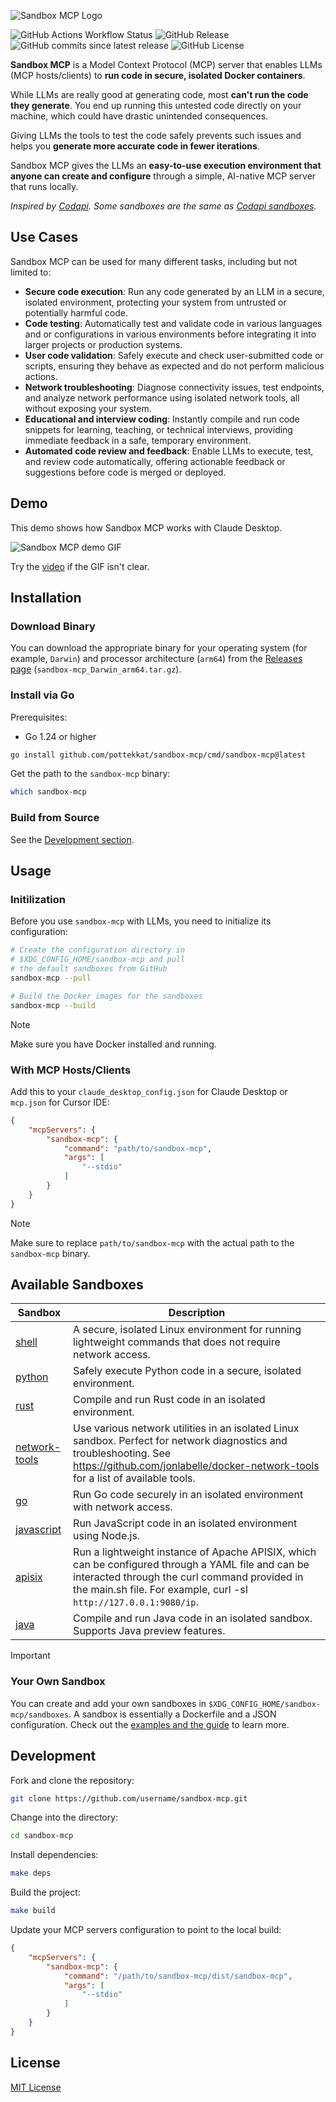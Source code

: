 ![Sandbox MCP Logo](readme-banner.png)

![GitHub Actions Workflow Status](https://img.shields.io/github/actions/workflow/status/pottekkat/sandbox-mcp/release.yaml)
![GitHub Release](https://img.shields.io/github/v/release/pottekkat/sandbox-mcp)
![GitHub commits since latest release](https://img.shields.io/github/commits-since/pottekkat/sandbox-mcp/latest)
![GitHub License](https://img.shields.io/github/license/pottekkat/sandbox-mcp)

**Sandbox MCP** is a Model Context Protocol (MCP) server that enables LLMs (MCP hosts/clients) to **run code in secure, isolated Docker containers**.

While LLMs are really good at generating code, most **can't run the code they generate**. You end up running this untested code directly on your machine, which could have drastic unintended consequences.

Giving LLMs the tools to test the code safely prevents such issues and helps you **generate more accurate code in fewer iterations**.

Sandbox MCP gives the LLMs an **easy-to-use execution environment that anyone can create and configure** through a simple, AI-native MCP server that runs locally.

_Inspired by [Codapi](https://codapi.org). Some sandboxes are the same as [Codapi sandboxes](https://github.com/nalgeon/sandboxes)._

## Use Cases

Sandbox MCP can be used for many different tasks, including but not limited to:

- **Secure code execution**: Run any code generated by an LLM in a secure, isolated environment, protecting your system from untrusted or potentially harmful code.
- **Code testing**: Automatically test and validate code in various languages and or configurations in various environments before integrating it into larger projects or production systems.
- **User code validation**: Safely execute and check user-submitted code or scripts, ensuring they behave as expected and do not perform malicious actions.
- **Network troubleshooting**: Diagnose connectivity issues, test endpoints, and analyze network performance using isolated network tools, all without exposing your system.
- **Educational and interview coding**: Instantly compile and run code snippets for learning, teaching, or technical interviews, providing immediate feedback in a safe, temporary environment.
- **Automated code review and feedback**: Enable LLMs to execute, test, and review code automatically, offering actionable feedback or suggestions before code is merged or deployed.

## Demo

This demo shows how Sandbox MCP works with Claude Desktop.

![Sandbox MCP demo GIF](demo.gif)

Try the [video](demo.mp4) if the GIF isn't clear.

## Installation

### Download Binary

You can download the appropriate binary for your operating system (for example, `Darwin`) and processor architecture (`arm64`) from the [Releases page](https://github.com/pottekkat/sandbox-mcp/releases) (`sandbox-mcp_Darwin_arm64.tar.gz`).

### Install via Go

Prerequisites:

- Go 1.24 or higher

```bash
go install github.com/pottekkat/sandbox-mcp/cmd/sandbox-mcp@latest
```

Get the path to the `sandbox-mcp` binary:

```bash
which sandbox-mcp
```

### Build from Source

See the [Development section](#development).

## Usage

### Initilization

Before you use `sandbox-mcp` with LLMs, you need to initialize its configuration:

```bash
# Create the configuration directory in
# $XDG_CONFIG_HOME/sandbox-mcp and pull
# the default sandboxes from GitHub
sandbox-mcp --pull

# Build the Docker images for the sandboxes
sandbox-mcp --build
```

> [!NOTE]
> Make sure you have Docker installed and running.

### With MCP Hosts/Clients

Add this to your `claude_desktop_config.json` for Claude Desktop or `mcp.json` for Cursor IDE:

```json
{
    "mcpServers": {
        "sandbox-mcp": {
            "command": "path/to/sandbox-mcp",
            "args": [
                "--stdio"
            ]
        }
    }
}
```

> [!NOTE]
> Make sure to replace `path/to/sandbox-mcp` with the actual path to the `sandbox-mcp` binary.

## Available Sandboxes

| Sandbox | Description |
|---------|-------------|
| [shell](/sandboxes/shell) | A secure, isolated Linux environment for running lightweight commands that does not require network access. |
| [python](/sandboxes/python) | Safely execute Python code in a secure, isolated environment. |
| [rust](/sandboxes/rust) | Compile and run Rust code in an isolated environment. |
| [network-tools](/sandboxes/network-tools) | Use various network utilities in an isolated Linux sandbox. Perfect for network diagnostics and troubleshooting. See https://github.com/jonlabelle/docker-network-tools for a list of available tools. |
| [go](/sandboxes/go) | Run Go code securely in an isolated environment with network access. |
| [javascript](/sandboxes/javascript) | Run JavaScript code in an isolated environment using Node.js. |
| [apisix](/sandboxes/apisix) | Run a lightweight instance of Apache APISIX, which can be configured through a YAML file and can be interacted through the curl command provided in the main.sh file. For example, curl -sI `http://127.0.0.1:9080/ip`. |
| [java](/sandboxes/java) | Compile and run Java code in an isolated sandbox. Supports Java preview features. |

> [!IMPORTANT]
> ### Your Own Sandbox
> 
> You can create and add your own sandboxes in `$XDG_CONFIG_HOME/sandbox-mcp/sandboxes`. A sandbox is essentially a Dockerfile and a JSON configuration. Check out the [examples and the guide](/sandboxes) to learn more.

## Development

Fork and clone the repository:

```bash
git clone https://github.com/username/sandbox-mcp.git
```

Change into the directory:

```bash
cd sandbox-mcp
```

Install dependencies:

```bash
make deps
```

Build the project:

```bash
make build
```

Update your MCP servers configuration to point to the local build:

```json
{
    "mcpServers": {
        "sandbox-mcp": {
            "command": "/path/to/sandbox-mcp/dist/sandbox-mcp",
            "args": [
                "--stdio"
            ]
        }
    }
}
```

## License

[MIT License](LICENSE)
